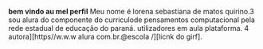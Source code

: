 **bem vindo au mel perfil**
Meu nome é lorena sebastiana de matos quirino.3 sou alura do componente do curriculode pensamentos computacional pela rede estadual de educação do paraná. utilizadores em aula plataforma.  4  autora][https//w.w.w alura com.br.@escola /][licnk do girf].
